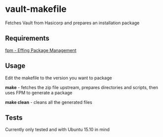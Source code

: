 # vault-makefile
Fetches Vault from Hasicorp and prepares an installation package

## Requirements
[fpm - Effing Package Management](https://github.com/jordansissel/fpm)

## Usage

Edit the makefile to the version you want to package

**make**       - fetches the zip file upstream, prepares directories and scripts, then uses FPM to generate a package

**make clean** - cleans all the generated files 

## Tests
Currently only tested and with Ubuntu 15.10 in mind
